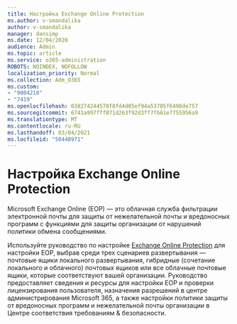 ```yaml
---
title: Настройка Exchange Online Protection
ms.author: v-smandalika
author: v-smandalika
manager: dansimp
ms.date: 12/04/2020
audience: Admin
ms.topic: article
ms.service: o365-administration
ROBOTS: NOINDEX, NOFOLLOW
localization_priority: Normal
ms.collection: Adm_O365
ms.custom:
- "9004218"
- "7419"
ms.openlocfilehash: 038274244578f8fd4d05ef94a53705f6498de757
ms.sourcegitcommit: 6741a997fff871d263f92d3ff7fb61e7755956a9
ms.translationtype: MT
ms.contentlocale: ru-RU
ms.lasthandoff: 03/04/2021
ms.locfileid: "50448971"
---
```

# <a name="set-up-exchange-online-protection"></a>Настройка Exchange Online Protection

Microsoft Exchange Online (EOP) — это облачная служба фильтрации электронной почты для защиты от нежелательной почты и вредоносных программ с функциями для защиты организации от нарушений политики обмена сообщениями.

Используйте руководство по настройке [Exchange Online Protection](https://go.microsoft.com/fwlink/?linkid=2071067) для настройки EOP, выбрав среди трех сценариев развертывания — почтовые ящики локального развертывания, гибридные (сочетание локального и облачного) почтовых ящиков или все облачные почтовые ящики, которые соответствуют вашей организации. Руководство предоставляет сведения и ресурсы для настройки EOP и проверки лицензирования пользователя, назначения разрешений в центре администрирования Microsoft 365, а также настройки политики защиты от вредоносных программ и нежелательной почты организации в Центре соответствия требованиям & безопасности.
